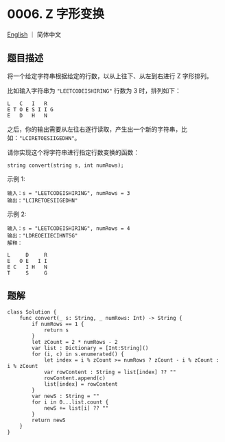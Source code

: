 # 0006. Z 字形变换

[English](./README.md) ｜ 简体中文



## 题目描述

将一个给定字符串根据给定的行数，以从上往下、从左到右进行 Z 字形排列。

比如输入字符串为 `"LEETCODEISHIRING"` 行数为 3 时，排列如下：

```
L   C   I   R
E T O E S I I G
E   D   H   N
```
之后，你的输出需要从左往右逐行读取，产生出一个新的字符串，比如：`"LCIRETOESIIGEDHN"`。

请你实现这个将字符串进行指定行数变换的函数：

```
string convert(string s, int numRows);
```

示例 1:

```
输入：s = "LEETCODEISHIRING", numRows = 3
输出："LCIRETOESIIGEDHN"
```

示例 2:

```
输入：s = "LEETCODEISHIRING", numRows = 4
输出："LDREOEIIECIHNTSG"
解释：

L     D     R
E   O E   I I
E C   I H   N
T     S     G
```



## 题解

```
class Solution {
    func convert(_ s: String, _ numRows: Int) -> String {
        if numRows == 1 {
            return s
        }
        let zCount = 2 * numRows - 2
        var list : Dictionary = [Int:String]()
        for (i, c) in s.enumerated() {
            let index = i % zCount >= numRows ? zCount - i % zCount : i % zCount
            var rowContent : String = list[index] ?? ""
            rowContent.append(c)
            list[index] = rowContent
        }
        var newS : String = ""
        for i in 0...list.count {
            newS += list[i] ?? ""
        }
        return newS
    }
}
```
